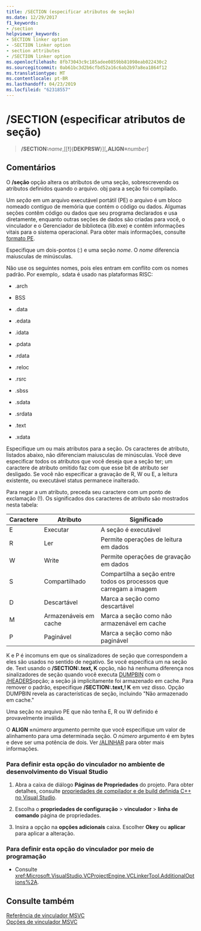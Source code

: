 ```yaml
---
title: /SECTION (especificar atributos de seção)
ms.date: 12/29/2017
f1_keywords:
- /section
helpviewer_keywords:
- SECTION linker option
- -SECTION linker option
- section attributes
- /SECTION linker option
ms.openlocfilehash: 8fb73043c9c185adee0859bb81098eab022430c2
ms.sourcegitcommit: 0ab61bc3d2b6cfbd52a16c6ab2b97a8ea1864f12
ms.translationtype: MT
ms.contentlocale: pt-BR
ms.lasthandoff: 04/23/2019
ms.locfileid: "62318557"
---
```

# <a name="section-specify-section-attributes"></a>/SECTION (especificar atributos de seção)

> **/SECTION:**_name_,[[**!**]{**DEKPRSW**}][**,ALIGN=**_number_]

## <a name="remarks"></a>Comentários

O **/seção** opção altera os atributos de uma seção, sobrescrevendo os atributos definidos quando o arquivo. obj para a seção foi compilado.

Um *seção* em um arquivo executável portátil (PE) o arquivo é um bloco nomeado contíguo de memória que contém o código ou dados. Algumas seções contêm código ou dados que seu programa declarados e usa diretamente, enquanto outras seções de dados são criadas para você, o vinculador e o Gerenciador de biblioteca (lib.exe) e contêm informações vitais para o sistema operacional. Para obter mais informações, consulte [formato PE](/windows/desktop/Debug/pe-format).

Especifique um dois-pontos (:) e uma seção *nome*. O *nome* diferencia maiusculas de minúsculas.

Não use os seguintes nomes, pois eles entram em conflito com os nomes padrão. Por exemplo,. sdata é usado nas plataformas RISC:

- .arch

- BSS

- .data

- .edata

- .idata

- .pdata

- .rdata

- .reloc

- .rsrc

- .sbss

- .sdata

- .srdata

- .text

- .xdata

Especifique um ou mais atributos para a seção. Os caracteres de atributo, listados abaixo, não diferenciam maiusculas de minúsculas. Você deve especificar todos os atributos que você deseja que a seção ter; um caractere de atributo omitido faz com que esse bit de atributo ser desligado. Se você não especificar a gravação de R, W ou E, a leitura existente, ou executável status permanece inalterado.

Para negar a um atributo, preceda seu caractere com um ponto de exclamação (!). Os significados dos caracteres de atributo são mostrados nesta tabela:

|Caractere|Atributo|Significado|
|---------------|---------------|-------------|
|E|Executar|A seção é executável|
|R|Ler|Permite operações de leitura em dados|
|W|Write|Permite operações de gravação em dados|
|S|Compartilhado|Compartilha a seção entre todos os processos que carregam a imagem|
|D|Descartável|Marca a seção como descartável|
|M|Armazenáveis em cache|Marca a seção como não armazenável em cache|
|P|Paginável|Marca a seção como não paginável|

K e P é incomuns em que os sinalizadores de seção que correspondem a eles são usados no sentido de negativo. Se você especifica um na seção de. Text usando o **/SECTION:.text, K** opção, não há nenhuma diferença nos sinalizadores de seção quando você executa [DUMPBIN](dumpbin-options.md) com o [/HEADERS](headers.md)opção; a seção já implicitamente foi armazenado em cache. Para remover o padrão, especifique **/SECTION:.text,! K** em vez disso. Opção DUMPBIN revela as características de seção, incluindo "Não armazenado em cache."

Uma seção no arquivo PE que não tenha E, R ou W definido é provavelmente inválida.

O **ALIGN =**_número_ argumento permite que você especifique um valor de alinhamento para uma determinada seção. O _número_ argumento é em bytes e deve ser uma potência de dois. Ver [/ALINHAR](align-section-alignment.md) para obter mais informações.

### <a name="to-set-this-linker-option-in-the-visual-studio-development-environment"></a>Para definir esta opção do vinculador no ambiente de desenvolvimento do Visual Studio

1. Abra a caixa de diálogo **Páginas de Propriedades** do projeto. Para obter detalhes, consulte [propriedades de compilador e de build definida C++ no Visual Studio](../working-with-project-properties.md).

1. Escolha o **propriedades de configuração** > **vinculador** > **linha de comando** página de propriedades.

1. Insira a opção na **opções adicionais** caixa. Escolher **Okey** ou **aplicar** para aplicar a alteração.

### <a name="to-set-this-linker-option-programmatically"></a>Para definir esta opção do vinculador por meio de programação

- Consulte <xref:Microsoft.VisualStudio.VCProjectEngine.VCLinkerTool.AdditionalOptions%2A>.

## <a name="see-also"></a>Consulte também

[Referência de vinculador MSVC](linking.md)<br/>
[Opções de vinculador MSVC](linker-options.md)
